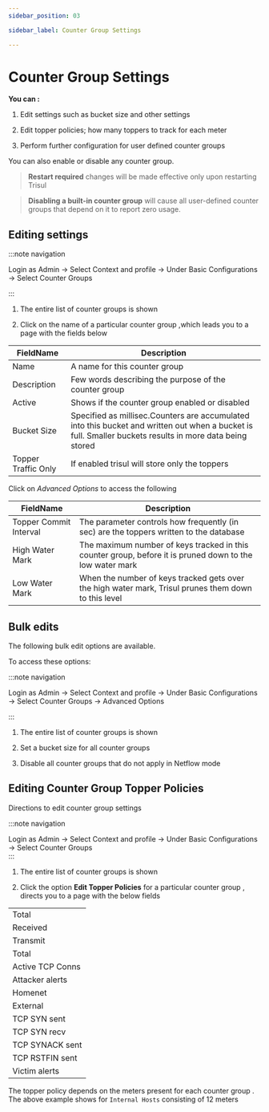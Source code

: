 ```yaml
---
sidebar_position: 03

sidebar_label: Counter Group Settings

---
```

# Counter Group Settings

**You can :**  

1. Edit settings such as bucket size and other settings  

2. Edit topper policies; how many toppers to track for each meter  

3. Perform further configuration for user defined counter groups

You can also enable or disable any counter group.

> **Restart required** changes will be made effective only
> upon restarting Trisul

> **Disabling a built-in counter group** will cause all
> user-defined counter groups that depend on it to report zero usage.

## Editing settings

:::note navigation

Login as Admin -\> Select Context and profile -\> Under Basic
Configurations -\> Select Counter Groups

:::

1. The entire list of counter groups is shown  

2. Click on the name of a particular counter group ,which leads you to a
   page with the fields below

| FieldName           | Description                                                                                                                                              |
| ------------------- | -------------------------------------------------------------------------------------------------------------------------------------------------------- |
| Name                | A name for this counter group                                                                                                                            |
| Description         | Few words describing the purpose of the counter group                                                                                                    |
| Active              | Shows if the counter group enabled or disabled                                                                                                           |
| Bucket Size         | Specified as millisec.Counters are accumulated into this bucket and written out when a bucket is full. Smaller buckets results in more data being stored |
| Topper Traffic Only | If enabled trisul will store only the toppers                                                                                                            |

Click on *Advanced Options* to access the following

| FieldName              | Description                                                                                              |
| ---------------------- | -------------------------------------------------------------------------------------------------------- |
| Topper Commit Interval | The parameter controls how frequently (in sec) are the toppers written to the database                   |
| High Water Mark        | The maximum number of keys tracked in this counter group, before it is pruned down to the low water mark |
| Low Water Mark         | When the number of keys tracked gets over the high water mark, Trisul prunes them down to this level     |

## Bulk edits

The following bulk edit options are available.

To access these options:

:::note navigation

Login as Admin -\> Select Context and profile -\> Under Basic
Configurations -\> Select Counter Groups -\> Advanced Options

:::

1. The entire list of counter groups is shown  

2. Set a bucket size for all counter groups  

3. Disable all counter groups that do not apply in Netflow mode

## Editing Counter Group Topper Policies

Directions to edit counter group settings

:::note navigation

Login as Admin -\> Select Context and profile -\> Under Basic
Configurations -\> Select Counter Groups  
:::

1. The entire list of counter groups is shown  

2. Click the option **Edit Topper Policies** for a particular counter
   group , directs you to a page with the below fields

|                  |
| ---------------- |
| Total            |
| Received         |
| Transmit         |
| Total            |
| Active TCP Conns |
| Attacker alerts  |
| Homenet          |
| External         |
| TCP SYN sent     |
| TCP SYN recv     |
| TCP SYNACK sent  |
| TCP RSTFIN sent  |
| Victim alerts    |

The topper policy depends on the meters present for each counter group .
The above example shows for `Internal Hosts` consisting of 12 meters
